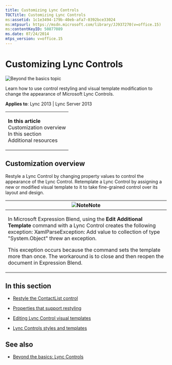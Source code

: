 ```yaml
---
title: Customizing Lync Controls
TOCTitle: Customizing Lync Controls
ms:assetid: 1c1e3494-179b-40eb-afa7-0392bce33024
ms:mtpsurl: https://msdn.microsoft.com/library/JJ937270(v=office.15)
ms:contentKeyID: 50877089
ms.date: 07/24/2014
mtps_version: v=office.15
---
```


# Customizing Lync Controls

![Beyond the basics topic](images/JJ937254.mod_icon_beyondbasics_long(Office.15).png "Beyond the basics topic")

Learn how to use control restyling and visual template modification to change the appearance of Microsoft Lync Controls.



**Applies to**: Lync 2013 | Lync Server 2013

<table>
<colgroup>
<col style="width: 100%" />
</colgroup>
<tbody>
<tr class="odd">
<td><p><strong>In this article</strong><br />
Customization overview<br />
In this section<br />
Additional resources</p></td>
</tr>
</tbody>
</table>

## Customization overview

Restyle a Lync Control by changing property values to control the appearance of the Lync Control. Retemplate a Lync Control by assigning a new or modified visual template to it to take fine-grained control over its layout and design.

<table>
<colgroup>
<col style="width: 100%" />
</colgroup>
<thead>
<tr class="header">
<th><img src="images/JJ933112.alert_note(Office.15).gif" title="Note" alt="Note" /><strong>Note</strong></th>
</tr>
</thead>
<tbody>
<tr class="odd">
<td><p>In Microsoft Expression Blend, using the <strong>Edit Additional Template</strong> command with a Lync Control creates the following exception: XamlParseException: Add value to collection of type &quot;System.Object&quot; threw an exception.</p>
<p>This exception occurs because the command sets the template more than once. The workaround is to close and then reopen the document in Expression Blend.</p></td>
</tr>
</tbody>
</table>

## In this section

  - [Restyle the ContactList control](restyle-the-contactlist-control.md)

  - [Properties that support restyling](properties-that-support-restyling.md)

  - [Editing Lync Control visual templates](editing-lync-control-visual-templates.md)

  - [Lync Controls styles and templates](lync-controls-styles-and-templates.md)

## See also

  - [Beyond the basics: Lync Controls](beyond-the-basics-lync-controls.md)


